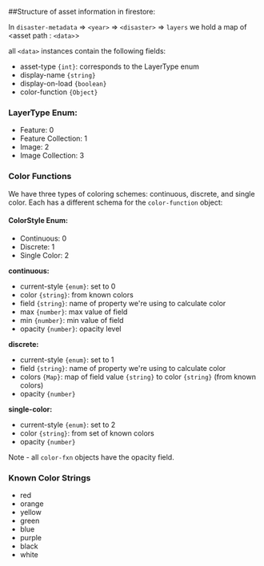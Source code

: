 ##Structure of asset information in firestore:

In `disaster-metadata` => `<year>` => `<disaster>` => `layers` we hold a map of \<asset path : `<data>`>

all `<data>` instances contain the following fields:
* asset-type `{int}`: corresponds to the LayerType enum
* display-name `{string}`
* display-on-load `{boolean}`
* color-function `{Object}` 

### LayerType Enum:

* Feature: 0
* Feature Collection: 1
* Image: 2
* Image Collection: 3

### Color Functions
We have three types of coloring schemes: continuous, discrete, and single color. Each has a different schema for the <code>color-function</code> object:

#### ColorStyle Enum:

* Continuous: 0
* Discrete: 1
* Single Color: 2

**continuous:**
* current-style `{enum}`: set to 0
* color `{string}`: from known colors
* field `{string}`: name of property we're using to calculate color
* max `{number}`: max value of field
* min `{number}`: min value of field
* opacity `{number}`: opacity level

**discrete:**
* current-style `{enum}`: set to 1
* field `{string}`: name of property we're using to calculate color
* colors `{Map}`: map of field value `{string}` to color `{string}` (from known colors)
* opacity `{number}`

**single-color:**
* current-style `{enum}`: set to 2
* color `{string}`: from set of known colors
* opacity `{number}`

Note - all `color-fxn` objects have the opacity field. 

### Known Color Strings
* red
* orange
* yellow
* green
* blue
* purple
* black
* white